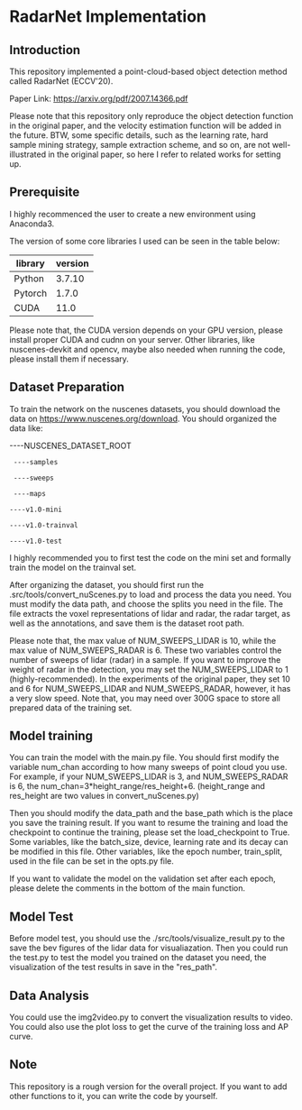 # RadarNet Implementation



## Introduction



This repository implemented a point-cloud-based object detection method called RadarNet (ECCV'20). 

Paper Link:  https://arxiv.org/pdf/2007.14366.pdf

Please note that this repository only reproduce the object detection function in the original paper, and the  velocity estimation function will be added in the future. BTW, some specific details, such as the learning rate, hard sample mining strategy, sample extraction scheme, and so on, are not well-illustrated in the original paper, so here I refer to related works for setting up. 



## Prerequisite



I highly recommenced the user to create a new environment using Anaconda3. 

The version of some core libraries I used can be seen in the table below:

| library | version |
| ------- | ------- |
| Python  | 3.7.10  |
| Pytorch | 1.7.0   |
| CUDA    | 11.0    |

 Please note that, the CUDA version depends on your GPU version, please install proper CUDA and cudnn on your server. Other libraries, like nuscenes-devkit and opencv, maybe also needed when running the code, please install them if necessary.



## Dataset Preparation



To train the network on the nuscenes datasets, you should download the data on https://www.nuscenes.org/download. You should organized the data like:

----NUSCENES_DATASET_ROOT

     ----samples
    
     ----sweeps
    
     ----maps
    
    ----v1.0-mini
    
    ----v1.0-trainval
    
    ----v1.0-test

I highly recommended you to first test the code on the mini set and formally train the model on the trainval set.

After organizing the dataset, you should first run the .src/tools/convert_nuScenes.py to load and process the data you need. You must modify the data path, and choose the splits you need in the file. The file extracts the voxel representations of lidar and radar, the radar target, as well as the annotations, and save them is the dataset root path. 

Please note that, the max value of NUM_SWEEPS_LIDAR is 10, while the max value of NUM_SWEEPS_RADAR is 6. These two variables control the number of sweeps of lidar (radar) in a sample. If you want to improve the weight of radar in the detection, you may set the NUM_SWEEPS_LIDAR to 1 (highly-recommended). In the experiments of the original paper, they set 10 and 6 for NUM_SWEEPS_LIDAR and NUM_SWEEPS_RADAR, however, it has a very slow speed. Note that, you may need over 300G space to store all prepared data of the training set. 



## Model training



You can train the model with the main.py file. You should first modify the variable num_chan according to how many sweeps of point cloud you use. For example, if your NUM_SWEEPS_LIDAR is 3, and NUM_SWEEPS_RADAR is 6, the num_chan=3*height_range/res_height+6. (height_range and res_height are two values in convert_nuScenes.py)

Then you should modify the data_path and the base_path which is the place you save the training result. If you want to resume the training and load the checkpoint to continue the training, please set the load_checkpoint to True. Some variables, like the batch_size, device, learning rate and its decay can be modified in this file. Other variables, like the epoch number, train_split, used in the file can be set in the opts.py file. 



If you want to validate the model on the validation set after each epoch, please delete the comments in the bottom of the main function.





## Model Test



Before model test, you should use the ./src/tools/visualize_result.py to the save the bev figures of the lidar data for visualiazation. Then you could run the test.py to test the model you trained on the dataset you need, the visualization of the test results in save in the "res_path".



## Data Analysis



You could use the img2video.py to convert the visualization results to video. You could also use the plot loss to get the curve of the training loss and AP curve. 



## Note



This repository is a rough version for the overall project. If you want to add other functions to it, you can write the code by yourself. 